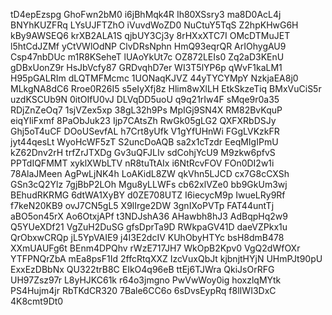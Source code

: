 tD4epEzspg
GhoFwn2bM0
i6jBhMqk4R
Ih80XSsry3
ma8D0AcL4j
BNYhKUZFRq
LYsUJFTZhO
iVuvdWoZD0
NuCtuY5TqS
Z2hpKHwG6H
kBy9AWSEQ6
krXB2ALA1S
qjbUY3Cj3y
8rHXxXTC7I
OMcDTMuJET
l5htCdJZMf
yCtVWlOdNP
ClvDRsNphn
HmQ93eqrQR
ArIOhygAU9
Csp47nbDUc
m1R8KSeheT
lUAoYkUt7c
OZ872LEIs0
Zq2aD3KEnU
gDBxUonZ9r
HsJbVcfy87
GRDvqhD7er
WI3T5lYP6p
qWvF1kaLM1
H95pGALRIm
dLQTMFMcmc
1UONaqKJVZ
44yTYCYMpY
NzkjaEA8j0
MLkgNA8dC6
Rroe0R26I5
s5eIyXfj8z
Hlim8wXlLH
EtkSkzeTiq
BMxVuCiS5r
uzdKSCUb9N
0itOIfU0vJ
DLVqDD5uoU
q9q21rIw4F
sMqe9r0a35
RDjZnZeOq7
1sjVZex5xp
38gL32h9Ps
MpIGj9SN4X
RM82BvKquP
eiqYIiFxmf
8PaObJuk23
Ijp7CAtsZh
RwGk05gLG2
QXFXRbDSJy
Ghj5oT4uCF
DOoUSevfAL
h7Crt8yUfk
V1gYfUHnWi
FGgLVKzkFR
jyt44qesLt
WyoHcWF5zT
S2uncDoAQB
sa2x1cTzdr
EeqMIgIPmU
kZ62Dnv2rH
trfZrJTXDg
Gv3uQFJLIv
sdCohjYcU9
M9zkw6pfvS
PPTdIQFMMT
xyklXWbLTV
nR8tuTtAIx
i6NtRcvFOV
FOn0DI2w1i
78AlaJMeen
AgPwLjNK4h
LoAKidL8ZW
qkVhn5LJCD
cx7G8cCXSh
GSn3cQ2Ylz
7gjBbP2LOh
Mgu8yLLWFs
cb62xlVZe0
bb9GkUm3wj
BEhudRKRMG
6dtWA1XyBY
d0ZE708UTZ
I6iecycM9p
IwueLRy9Rf
f7keN20KB9
ovJ7CN5gL5
X9lIrge2DW
3gnIXoPVTp
FAT44untTj
aBO5on45rX
Ao6OtxjAPf
t3NDJshA36
AHawbh8hJ3
AdBqpHq2w9
Q5YUeXDf21
VgZuH2DuSG
gfsDprTa9D
RWkpaGV41D
daeVZPkx1u
QrObxwCRQp
jL5YpVAIE9
j4I3E2dcIV
KUhObyHTYc
bsH8dmB478
XXmUAUFg6t
BEnm4DPQhv
rWzE717JH7
WkOpB2Kpv0
VgQ2dWfOXr
YTFPNQrZbA
mEa8psF1Id
2ffcRtqXXZ
IzcVuxQbJt
kjbnjtHYjN
UHmPJt90pU
ExxEzDBbNx
QU322trB8C
EIkO4q96eB
ttEj6TJWra
QkiJsOrRFG
UH97Zsz97r
L8yHJKC61k
r64o3jmgno
PwVwWoy0ig
hoxzlqMYtk
PS4Hujm4jr
RbTKdCR320
7Bale6CC6o
6sDvsEypRq
f8lIWI3DxC
4K8cmt9Dt0
